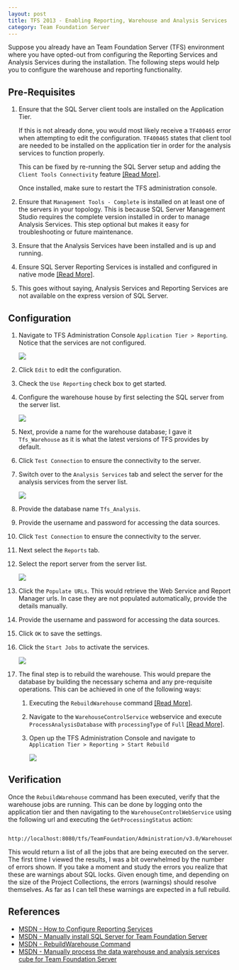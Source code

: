 ```yaml
---
layout: post
title: TFS 2013 - Enabling Reporting, Warehouse and Analysis Services
category: Team Foundation Server
---
```


Suppose you already have an Team Foundation Server (TFS) environment where you have opted-out from configuring the Reporting Services and Analysis Services during the installation. The following steps would help you to configure the warehouse and reporting functionality.

## Pre-Requisites

1. Ensure that the SQL Server client tools are installed on the Application Tier.

	If this is not already done, you would most likely receive a `TF400465` error when attempting to edit the configuration. `TF400465` states that client tool are needed to be installed on the application tier in order for the analysis services to function properly.

	This can be fixed by re-running the SQL Server setup and adding the `Client Tools Connectivity` feature [[Read More]](http://msdn.microsoft.com/en-us/library/dd578652.aspx).

	Once installed, make sure to restart the TFS administration console.

1. Ensure that `Management Tools - Complete` is installed on at least one of the servers in your topology. This is because SQL Server Management Studio requires the complete version installed in order to manage Analysis Services. This step optional but makes it easy for troubleshooting or future maintenance.
1. Ensure that the Analysis Services have been installed and is up and running.
1. Ensure SQL Server Reporting Services is installed and configured in native mode [[Read More]](http://msdn.microsoft.com/en-us/library/aa545752%28v=cs.70%29.aspx).
1. This goes without saying, Analysis Services and Reporting Services are not available on the express version of SQL Server.

<!--excerpt-->

## Configuration

1. Navigate to TFS Administration Console `Application Tier > Reporting`. Notice that the services are not configured.

	![](/images/posts/TFSEnableReportingAnalysisServices/1_ConsoleUnconfigured.png)

1. Click `Edit` to edit the configuration.
1. Check the `Use Reporting` check box to get started.
1. Configure the warehouse house by first selecting the SQL server from the server list.

	![](/images/posts/TFSEnableReportingAnalysisServices/2_WarehouseDetails.png)

1. Next, provide a name for the warehouse database; I gave it `Tfs_Warehouse` as it is what the latest versions of TFS provides by default.
1. Click `Test Connection` to ensure the connectivity to the server.
1. Switch over to the `Analysis Services` tab and select the server for the analysis services from the server list.

	![](/images/posts/TFSEnableReportingAnalysisServices/3_AnalysisDetails.png)

1. Provide the database name `Tfs_Analysis`.
1. Provide the username and password for accessing the data sources.
1. Click `Test Connection` to ensure the connectivity to the server.
1. Next select the `Reports` tab.
1. Select the report server from the server list.

	![](/images/posts/TFSEnableReportingAnalysisServices/4_ReportingDetails.png)

1. Click the `Populate URLs`. This would retrieve the Web Service and Report Manager urls. In case they are not populated automatically, provide the details manually.
1. Provide the username and password for accessing the data sources.
1. Click `OK` to save the settings.
1. Click the `Start Jobs` to activate the services.

	![](/images/posts/TFSEnableReportingAnalysisServices/5_ConsoleConfigured.png)

1. The final step is to rebuild the warehouse. This would prepare the database by building the necessary schema and any pre-requisite operations. This can be achieved in one of the following ways:
	1. Executing the `RebuildWarehouse` command [[Read More]](http://msdn.microsoft.com/en-us/library/ee349264.aspx).
	2. Navigate to the `WarehouseControlService` webservice and execute `ProcessAnalysisDatabase` with `processingType` of `Full` [[Read More]](http://msdn.microsoft.com/en-us/library/ff400237.aspx).
	3. Open up the TFS Administration Console and navigate to `Application Tier > Reporting > Start Rebuild `

		![](/images/posts/TFSEnableReportingAnalysisServices/6_RebuildConfirmation.png)

## Verification

Once the `RebuildWarehouse` command has been executed, verify that the warehouse jobs are running. This can be done by logging onto the application tier and then navigating to the `WarehouseControlWebService` using the following url and executing the `GetProcessingStatus` action:

		http://localhost:8080/tfs/TeamFoundation/Administration/v3.0/WarehouseControlService.asmx

This would return a list of all the jobs that are being executed on the server. The first time I viewed the results, I was a bit overwhelmed by the number of errors shown. If you take a moment and study the errors you realize that these are warnings about SQL locks. Given enough time, and depending on the size of the Project Collections, the errors (warnings) should resolve themselves. As far as I can tell these warnings are expected in a full rebuild.

## References
* [MSDN - How to Configure Reporting Services](http://msdn.microsoft.com/en-us/library/aa545752%28v=cs.70%29.aspx)
* [MSDN - Manually install SQL Server for Team Foundation Server](http://msdn.microsoft.com/en-us/library/dd578652.aspx)
* [MSDN - RebuildWarehouse Command](http://msdn.microsoft.com/en-us/library/ee349264.aspx)
* [MSDN - Manually process the data warehouse and analysis services cube for Team Foundation Server](http://msdn.microsoft.com/en-us/library/ff400237.aspx)
